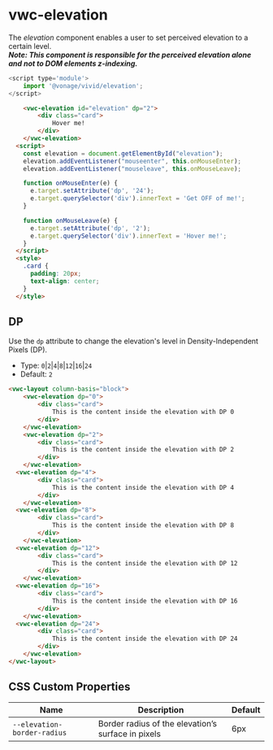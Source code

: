 # vwc-elevation

The _elevation_ component enables a user to set perceived elevation to a certain level.  
***Note: This component is responsible for the perceived elevation alone and not to DOM elements z-indexing.***

```js
<script type='module'>
    import '@vonage/vivid/elevation';
</script>
```

```html preview
	<vwc-elevation id="elevation" dp="2">
		<div class="card">
			Hover me!
		</div>
	</vwc-elevation>
  <script>
    const elevation = document.getElementById("elevation");
    elevation.addEventListener("mouseenter", this.onMouseEnter);
    elevation.addEventListener("mouseleave", this.onMouseLeave);

    function onMouseEnter(e) {
      e.target.setAttribute('dp', '24');
      e.target.querySelector('div').innerText = 'Get OFF of me!';
    }

    function onMouseLeave(e) {
      e.target.setAttribute('dp', '2');
      e.target.querySelector('div').innerText = 'Hover me!';
    }
  </script>
  <style>
    .card {
      padding: 20px;
      text-align: center;
    }
  </style>
```
## DP

Use the `dp` attribute to change the elevation's level in Density-Independent Pixels (DP). 

- Type: `0`|`2`|`4`|`8`|`12`|`16`|`24`
- Default: `2`

```html preview
<vwc-layout column-basis="block">
	<vwc-elevation dp="0">
		<div class="card">
			This is the content inside the elevation with DP 0
		</div>
	</vwc-elevation>
	<vwc-elevation dp="2">
		<div class="card">
			This is the content inside the elevation with DP 2
		</div>
	</vwc-elevation>
  <vwc-elevation dp="4">
		<div class="card">
			This is the content inside the elevation with DP 4
		</div>
	</vwc-elevation>
  <vwc-elevation dp="8">
		<div class="card">
			This is the content inside the elevation with DP 8
		</div>
	</vwc-elevation>
  <vwc-elevation dp="12">
		<div class="card">
			This is the content inside the elevation with DP 12
		</div>
	</vwc-elevation>
  <vwc-elevation dp="16">
		<div class="card">
			This is the content inside the elevation with DP 16
		</div>
	</vwc-elevation>
  <vwc-elevation dp="24">
		<div class="card">
			This is the content inside the elevation with DP 24
		</div>
	</vwc-elevation>
</vwc-layout>
```

## CSS Custom Properties
| Name                        | Description                                        | Default |
| --------------------------- | -------------------------------------------------- | ------- |
| `--elevation-border-radius` | Border radius of the elevation’s surface in pixels | 6px     |
